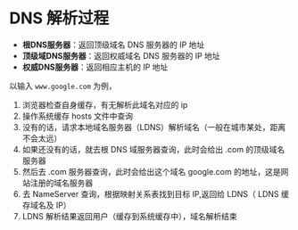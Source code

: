 # DNS 解析过程

- **根DNS服务器**：返回顶级域名 DNS 服务器的 IP 地址
- **顶级域DNS服务器**：返回权威域名 DNS 服务器的 IP 地址
- **权威DNS服务器**：返回相应主机的 IP 地址

以输入 `www.google.com` 为例，

1. 浏览器检查自身缓存，有无解析此域名对应的 ip
2. 操作系统缓存 hosts 文件中查询
3. 没有的话，请求本地域名服务器（LDNS）解析域名（一般在城市某处，距离不会太远）
4. 如果还没有的话，就去根 DNS 域服务器查询，此时会给出 .com 的顶级域名服务器
5. 然后去 .com 服务器查询，此时会给出这个域名 google.com 的地址，这是网站注册的域名服务器
6. 去 NameServer 查询，根据映射关系表找到目标 IP,返回给 LDNS（ LDNS 缓存域名及 IP）
7. LDNS 解析结果返回用户（缓存到系统缓存中），域名解析结束